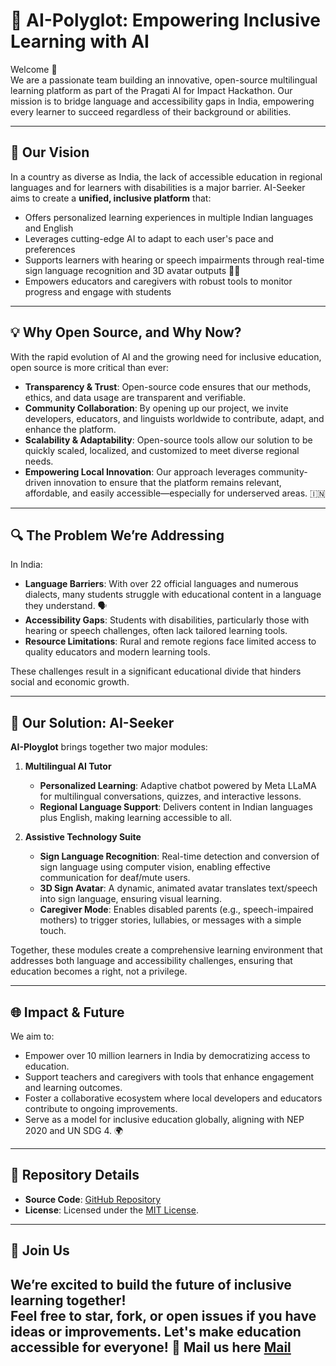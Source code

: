 # 🌟 AI-Polyglot: Empowering Inclusive Learning with AI

Welcome 🎉  
We are a passionate team building an innovative, open-source multilingual learning platform as part of the Pragati AI for Impact Hackathon. Our mission is to bridge language and accessibility gaps in India, empowering every learner to succeed regardless of their background or abilities.

---

## 🚀 Our Vision

In a country as diverse as India, the lack of accessible education in regional languages and for learners with disabilities is a major barrier. AI-Seeker aims to create a **unified, inclusive platform** that:
- Offers personalized learning experiences in multiple Indian languages and English 
- Leverages cutting-edge AI to adapt to each user's pace and preferences 
- Supports learners with hearing or speech impairments through real-time sign language recognition and 3D avatar outputs 🧏‍♀️
- Empowers educators and caregivers with robust tools to monitor progress and engage with students 

---

## 💡 Why Open Source, and Why Now?

With the rapid evolution of AI and the growing need for inclusive education, open source is more critical than ever:
- **Transparency & Trust**: Open-source code ensures that our methods, ethics, and data usage are transparent and verifiable. 
- **Community Collaboration**: By opening up our project, we invite developers, educators, and linguists worldwide to contribute, adapt, and enhance the platform. 
- **Scalability & Adaptability**: Open-source tools allow our solution to be quickly scaled, localized, and customized to meet diverse regional needs. 
- **Empowering Local Innovation**: Our approach leverages community-driven innovation to ensure that the platform remains relevant, affordable, and easily accessible—especially for underserved areas. 🇮🇳

---

## 🔍 The Problem We’re Addressing

In India:
- **Language Barriers**: With over 22 official languages and numerous dialects, many students struggle with educational content in a language they understand. 🗣
- **Accessibility Gaps**: Students with disabilities, particularly those with hearing or speech challenges, often lack tailored learning tools. 
- **Resource Limitations**: Rural and remote regions face limited access to quality educators and modern learning tools. 

These challenges result in a significant educational divide that hinders social and economic growth.

---

## 🚀 Our Solution: AI-Seeker

**AI-Ployglot** brings together two major modules:

1. **Multilingual AI Tutor**  
   - **Personalized Learning**: Adaptive chatbot powered by Meta LLaMA for multilingual conversations, quizzes, and interactive lessons.
   - **Regional Language Support**: Delivers content in Indian languages plus English, making learning accessible to all. 

2. **Assistive Technology Suite**  
   - **Sign Language Recognition**: Real-time detection and conversion of sign language using computer vision, enabling effective communication for deaf/mute users.
   - **3D Sign Avatar**: A dynamic, animated avatar translates text/speech into sign language, ensuring visual learning. 
   - **Caregiver Mode**: Enables disabled parents (e.g., speech-impaired mothers) to trigger stories, lullabies, or messages with a simple touch. 

Together, these modules create a comprehensive learning environment that addresses both language and accessibility challenges, ensuring that education becomes a right, not a privilege.

---

## 🌐 Impact & Future

We aim to:
- Empower over 10 million learners in India by democratizing access to education.
- Support teachers and caregivers with tools that enhance engagement and learning outcomes.
- Foster a collaborative ecosystem where local developers and educators contribute to ongoing improvements.
- Serve as a model for inclusive education globally, aligning with NEP 2020 and UN SDG 4. 🌍

---

## 📂 Repository Details

- **Source Code**: [GitHub Repository](https://github.com/Boinkers-Hackathon-Gang/AI_Seekers_Pragati_Hackathon)  
- **License**: Licensed under the [MIT License](LICENSE).

---

## 🤝 Join Us

We’re excited to build the future of inclusive learning together!  
Feel free to **star**, **fork**, or **open issues** if you have ideas or improvements. Let's make education accessible for everyone! 🌟
Mail us here [Mail](aiseekers.info@gmail.com)
---
